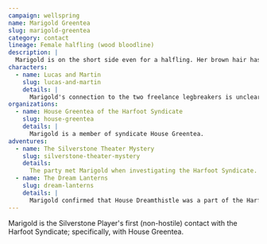 ```yaml
---
campaign: wellspring
name: Marigold Greentea
slug: marigold-greentea
category: contact
lineage: Female halfling (wood bloodline)
description: |
  Marigold is on the short side even for a halfling. Her brown hair has green tips, and her skin has swirls and patterns resembling wood grain. She favors bright colors, such as yellow sundresses.
characters:
  - name: Lucas and Martin
    slug: lucas-and-martin
    details: |
      Marigold's connection to the two freelance legbreakers is unclear.
organizations:
  - name: House Greentea of the Harfoot Syndicate
    slug: house-greentea
    details: |
      Marigold is a member of syndicate House Greentea.
adventures:
  - name: The Silverstone Theater Mystery
    slug: silverstone-theater-mystery
    details:
      The party met Marigold when investigating the Harfoot Syndicate.
  - name: The Dream Lanterns
    slug: dream-lanterns
    details: |
      Marigold confirmed that House Dreamthistle was a part of the Harfoot Syndicate, and warned Py away from doing business with them.
---
```


Marigold is the Silverstone Player's first (non-hostile) contact with the Harfoot Syndicate; specifically, with House Greentea.
